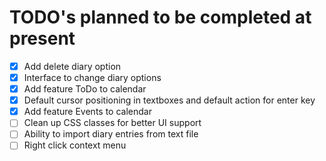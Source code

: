 # TODO's planned to be completed at present

- [x] Add delete diary option
- [x] Interface to change diary options
- [x] Add feature ToDo to calendar
- [x] Default cursor positioning in textboxes and default action for enter key
- [x] Add feature Events to calendar
- [ ] Clean up CSS classes for better UI support
- [ ] Ability to import diary entries from text file
- [ ] Right click context menu